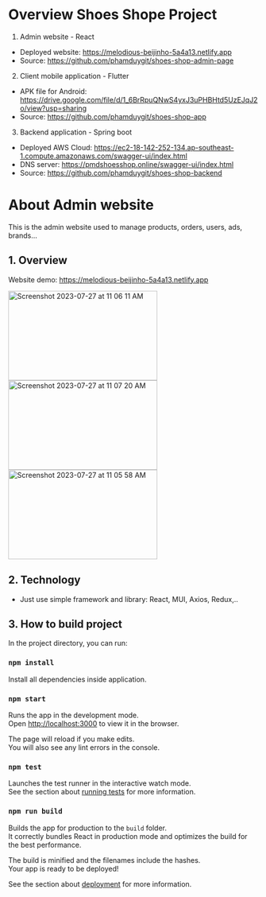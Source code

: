 # Overview Shoes Shope Project

1. Admin website - React
- Deployed website: https://melodious-beijinho-5a4a13.netlify.app
- Source: https://github.com/phamduygit/shoes-shop-admin-page
2. Client mobile application - Flutter
- APK file for Android: https://drive.google.com/file/d/1_6BrRpuQNwS4yxJ3uPHBHtd5UzEJqJ2o/view?usp=sharing
- Source: https://github.com/phamduygit/shoes-shop-app
3. Backend application - Spring boot
- Deployed AWS Cloud: https://ec2-18-142-252-134.ap-southeast-1.compute.amazonaws.com/swagger-ui/index.html
- DNS server: https://pmdshoesshop.online/swagger-ui/index.html
- Source: https://github.com/phamduygit/shoes-shop-backend

# About Admin website
This is the admin website used to manage products, orders, users, ads, brands...
## 1. Overview
Website demo: https://melodious-beijinho-5a4a13.netlify.app

<img width="300" height="180" alt="Screenshot 2023-07-27 at 11 06 11 AM" src="https://res.cloudinary.com/dvhhz53rr/image/upload/v1690460531/Screenshot_2023-07-27_at_11.06.11_AM_o9dhgf.png">
<img width="300" height="180" alt="Screenshot 2023-07-27 at 11 07 20 AM" src="https://res.cloudinary.com/dvhhz53rr/image/upload/v1690460520/Screenshot_2023-07-27_at_11.07.20_AM_ijvwmh.png">
<img width="300" height="180" alt="Screenshot 2023-07-27 at 11 05 58 AM" src="https://res.cloudinary.com/dvhhz53rr/image/upload/v1690460591/Screenshot_2023-07-27_at_11.06.21_AM_ovb8pl.png">

## 2. Technology
- Just use simple framework and library: React, MUI, Axios, Redux,..

## 3. How to build project
In the project directory, you can run:

### `npm install`

Install all dependencies inside application.

### `npm start`

Runs the app in the development mode.\
Open [http://localhost:3000](http://localhost:3000) to view it in the browser.

The page will reload if you make edits.\
You will also see any lint errors in the console.

### `npm test`

Launches the test runner in the interactive watch mode.\
See the section about [running tests](https://facebook.github.io/create-react-app/docs/running-tests) for more information.

### `npm run build`

Builds the app for production to the `build` folder.\
It correctly bundles React in production mode and optimizes the build for the best performance.

The build is minified and the filenames include the hashes.\
Your app is ready to be deployed!

See the section about [deployment](https://facebook.github.io/create-react-app/docs/deployment) for more information.

